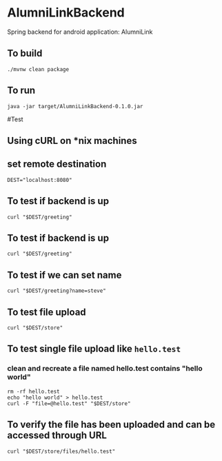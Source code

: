 # AlumniLinkBackend
Spring backend for android application: AlumniLink

## To build
    ./mvnw clean package

## To run
    java -jar target/AlumniLinkBackend-0.1.0.jar


#Test

## Using cURL on *nix machines

## set remote destination
    DEST="localhost:8080"

## To test if backend is up
    curl "$DEST/greeting"

## To test if backend is up
    curl "$DEST/greeting"

## To test if we can set name
    curl "$DEST/greeting?name=steve"

## To test file upload
    curl "$DEST/store"

## To test single file upload like ``hello.test``
### clean and recreate a file named hello.test contains "hello world"
    rm -rf hello.test
    echo "hello world" > hello.test
    curl -F "file=@hello.test" "$DEST/store"

## To verify the file has been uploaded and can be accessed through URL
    curl "$DEST/store/files/hello.test"

